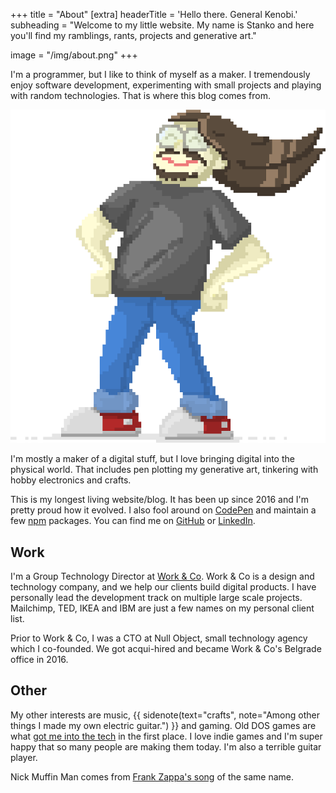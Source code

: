 +++
title = "About"
[extra]
headerTitle = 'Hello there. <span class="sr-only" aria-hidden="true">General Kenobi.</span>'
subheading = "Welcome to my little website. My name is Stanko and here you'll find my ramblings, rants, projects and generative art."

image = "/img/about.png"
+++

I'm a programmer, but I like to think of myself as a maker. I tremendously enjoy software development, experimenting with small projects and playing with random technologies. That is where
this blog comes from.

<img src="/img/s1.png" alt="My pixel art portrait" class="about__myself pixel-art" />

I'm mostly a maker of a digital stuff, but I love bringing digital into the physical world. That includes pen plotting my generative art, tinkering with hobby electronics and crafts.

This is my longest living website/blog. It has been up since 2016 and I'm pretty proud how it evolved. I also fool around on [CodePen](http://codepen.io/stanko/) and maintain a few [npm](https://www.npmjs.com/~stanko) packages. You can find me on [GitHub](https://github.com/Stanko) or [LinkedIn](https://linkedin.com/in/stankotadic).


## Work

I'm a Group Technology Director at [Work & Co](https://work.co). Work & Co is a design and technology company, and we help our clients build digital products. I have personally lead the development track on multiple large scale projects. Mailchimp, TED, IKEA and IBM are just a few names on my personal client list.

Prior to Work & Co, I was a CTO at Null Object, small technology agency which I co-founded. We got acqui-hired and became Work & Co's Belgrade office in 2016.


## Other

My other interests are music,
{{ sidenote(text="crafts", note="Among other things I made my own electric guitar.") }}
and gaming. Old DOS games are what [got me into the tech](/blog/my-programming-story/) in the first place. I love indie games and I'm super happy that so many people are making them today. I'm also a terrible guitar player.

Nick Muffin Man comes from [Frank Zappa's song](https://www.youtube.com/watch?v=WMwY49vTBk0) of the same name.
